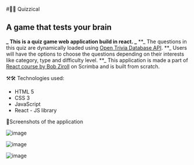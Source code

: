 #🧠🥶 Quizzical
## A game that tests your brain

**_ This is a quiz game web application build in react. _**
**_ The questions in this quiz are dynamically loaded using [Open Trivia Database API](https://opentdb.com/api_config.php).
**_ Users will have the options to choose the questions depending on their interests like category, type and difficulty level. 
**_ This application is made a part of [React course by Bob Ziroll](https://scrimba.com/learn/learnreact) on Scrimba and is built from scratch. 


⚒🛠️ Technologies used:
* HTML 5
* CSS 3
* JavaScript
* React - JS library

📸Screenshots of the application

![image](https://github.com/Shanmukh459/Quizzical/assets/52078988/360ba86d-19af-44d2-b185-5ad4d43726bd)

![image](https://github.com/Shanmukh459/Quizzical/assets/52078988/b6c3a72f-2588-4a14-91b2-4a4c15fe2642)

![image](https://github.com/Shanmukh459/Quizzical/assets/52078988/ad209bf1-f240-402c-acdd-47857a144fe3)



